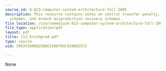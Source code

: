 ```yaml
---
course_id: 6-823-computer-system-architecture-fall-2005
description: This resource contains notes on control transfer penalty, branch prediction
  schemes, and branch misprediction recovery schemes.
file_location: /coursemedia/6-823-computer-system-architecture-fall-2005/3993f2698825866156870dc6196825f2_l13_brnchpred.pdf
file_type: application/pdf
layout: pdf
title: l13_brnchpred.pdf
type: course
uid: 3993f2698825866156870dc6196825f2

---
```

None